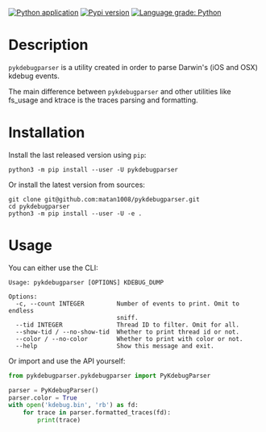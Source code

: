[![Python application](https://github.com/matan1008/pykdebugparser/workflows/Python%20application/badge.svg)](https://github.com/matan1008/pykdebugparser/actions/workflows/python-app.yml "Python application action")
[![Pypi version](https://img.shields.io/pypi/v/pykdebugparser.svg)](https://pypi.org/project/pykdebugparser/ "PyPi package")
[![Language grade: Python](https://img.shields.io/lgtm/grade/python/g/matan1008/pykdebugparser.svg?logo=lgtm&logoWidth=18)](https://lgtm.com/projects/g/matan1008/pykdebugparser/context:python)

# Description

`pykdebugparser` is a utility created in order to parse Darwin's (iOS and OSX) kdebug events.

The main difference between `pykdebugparser` and other utilities like fs_usage and ktrace is the traces parsing and
formatting.

# Installation

Install the last released version using `pip`:

```shell
python3 -m pip install --user -U pykdebugparser
```

Or install the latest version from sources:

```shell
git clone git@github.com:matan1008/pykdebugparser.git
cd pykdebugparser
python3 -m pip install --user -U -e .
```

# Usage

You can either use the CLI:

```
Usage: pykdebugparser [OPTIONS] KDEBUG_DUMP

Options:
  -c, --count INTEGER         Number of events to print. Omit to endless
                              sniff.
  --tid INTEGER               Thread ID to filter. Omit for all.
  --show-tid / --no-show-tid  Whether to print thread id or not.
  --color / --no-color        Whether to print with color or not.
  --help                      Show this message and exit.
```

Or import and use the API yourself:

```python
from pykdebugparser.pykdebugparser import PyKdebugParser

parser = PyKdebugParser()
parser.color = True
with open('kdebug.bin', 'rb') as fd:
    for trace in parser.formatted_traces(fd):
        print(trace)
```
